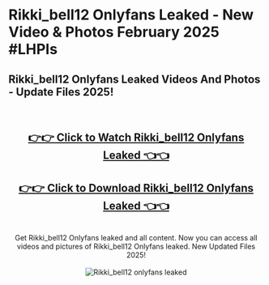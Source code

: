 # Rikki_bell12 Onlyfans Leaked - New Video & Photos February 2025 #LHPIs

<h2>Rikki_bell12 Onlyfans Leaked Videos And Photos - Update Files 2025!</h2>
<br>
<div align="center">
<h2><a href="https://links2leaks.com?utm_source=rikki_bell12&utm_medium=git102" rel="nofollow">👉👉 Click to Watch Rikki_bell12 Onlyfans Leaked 👈👈</a></h2>
<h2><a href="https://links2leaks.com?utm_source=rikki_bell12&utm_medium=git102" rel="nofollow">👉👉 Click to Download Rikki_bell12 Onlyfans Leaked 👈👈</a></h2>
<br>
Get Rikki_bell12 Onlyfans leaked and all content. Now you can access all videos and pictures of Rikki_bell12 Onlyfans leaked. New Updated Files 2025!
<br>
<br>
<a href="https://links2leaks.com?utm_source=rikki_bell12&utm_medium=git102" rel="nofollow" data-target="animated-image.originalLink"><img src="https://i.ibb.co/Gkj2r4b/banner.png" alt="Rikki_bell12 onlyfans leaked" style="max-width: 100%; display: inline-block;" data-target="animated-image.originalImage"></a>
</div>
<br>
